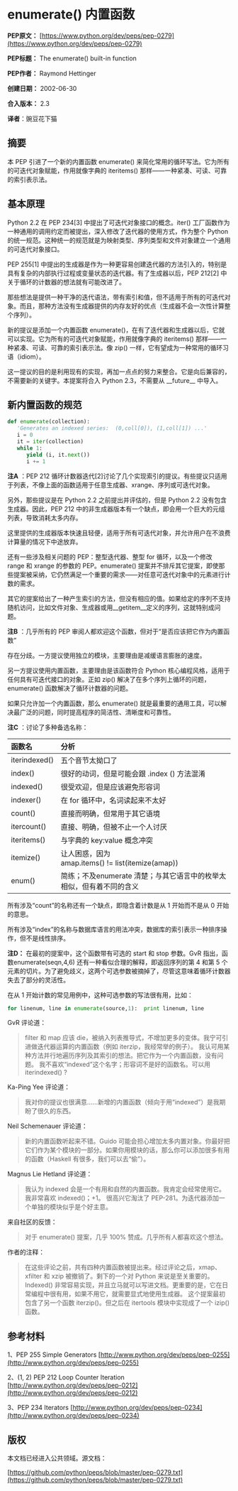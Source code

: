 # enumerate() 内置函数

**PEP原文：** [https://www.python.org/dev/peps/pep-0279](https://www.python.org/dev/peps/pep-0279)

**PEP标题：** The enumerate() built-in function

**PEP作者：** Raymond Hettinger

**创建日期：** 2002-06-30

**合入版本：** 2.3

**译者**：豌豆花下猫

## 摘要

本 PEP 引进了一个新的内置函数 enumerate() 来简化常用的循环写法。它为所有的可迭代对象赋能，作用就像字典的 iteritems() 那样——一种紧凑、可读、可靠的索引表示法。

## 基本原理

Python 2.2 在 PEP 234[3] 中提出了可迭代对象接口的概念。iter() 工厂函数作为一种通用的调用约定而被提出，深入修改了迭代器的使用方式，作为整个 Python 的统一规范。这种统一的规范就是为映射类型、序列类型和文件对象建立一个通用的可迭代对象接口。

PEP 255[1] 中提出的生成器是作为一种更容易创建迭代器的方法引入的，特别是具有复杂的内部执行过程或变量状态的迭代器。有了生成器以后，PEP 212[2] 中关于循环的计数器的想法就有可能改进了。

那些想法是提供一种干净的迭代语法，带有索引和值，但不适用于所有的可迭代对象。而且，那种方法没有生成器提供的内存友好的优点（生成器不会一次性计算整个序列）。

新的提议是添加一个内置函数 enumerate()，在有了迭代器和生成器以后，它就可以实现。它为所有的可迭代对象赋能，作用就像字典的 iteritems() 那样——一种紧凑、可读、可靠的索引表示法。像 zip() 一样，它有望成为一种常用的循环习语（idiom）。

这一提议的目的是利用现有的实现，再加一点点的努力来整合。它是向后兼容的，不需要新的关键字。本提案将合入 Python 2.3，不需要从 \_\_future\_\_ 中导入。

## 新内置函数的规范

```python
def enumerate(collection):
   'Generates an indexed series:  (0,coll[0]), (1,coll[1]) ...'
   i = 0
   it = iter(collection)
   while 1:
      yield (i, it.next())
      i += 1
```

**注A** ：PEP 212 循环计数器迭代[2]讨论了几个实现索引的提议。有些提议只适用于列表，不像上面的函数适用于任意生成器、xrange、序列或可迭代对象。

另外，那些提议是在 Python 2.2 之前提出并评估的，但是 Python 2.2 没有包含生成器。因此，PEP 212 中的非生成器版本有一个缺点，即会用一个巨大的元组列表，导致消耗太多内存。

这里提供的生成器版本快速且轻便，适用于所有可迭代对象，并允许用户在不浪费计算量的情况下中途放弃。

还有一些涉及相关问题的 PEP：整型迭代器、整型 for 循环，以及一个修改 range 和 xrange 的参数的 PEP。enumerate() 提案并不排斥其它提案，即使那些提案被采纳，它仍然满足一个重要的需求——对任意可迭代对象中的元素进行计数的需求。

其它的提案给出了一种产生索引的方法，但没有相应的值。如果给定的序列不支持随机访问，比如文件对象、生成器或用\_\_getitem\_\_定义的序列，这就特别成问题。

**注B** ：几乎所有的 PEP 审阅人都欢迎这个函数，但对于“是否应该把它作为内置函数”

存在分歧。一方提议使用独立的模块，主要理由是减缓语言膨胀的速度。

另一方提议使用内置函数，主要理由是该函数符合 Python 核心编程风格，适用于任何具有可迭代接口的对象。正如 zip() 解决了在多个序列上循环的问题，enumerate() 函数解决了循环计数器的问题。

如果只允许加一个内置函数，那么 enumerate() 就是最重要的通用工具，可以解决最广泛的问题，同时提高程序的简洁性、清晰度和可靠性。

**注C** ：讨论了多种备选名称：

| 函数名           | 分析                                       |
| :------------ | :--------------------------------------- |
| iterindexed() | 五个音节太拗口了                                 |
| index()       | 很好的动词，但是可能会跟 .index () 方法混淆              |
| indexed()     | 很受欢迎，但是应该避免形容词                           |
| indexer()     | 在 for 循环中，名词读起来不太好                       |
| count()       | 直接而明确，但常用于其它语境                           |
| itercount()   | 直接、明确，但被不止一个人讨厌                          |
| iteritems()   | 与字典的 key:value 概念冲突                      |
| itemize()     | 让人困惑，因为 amap.items() != list(itemize(amap)) |
| enum()        | 简练；不及enumerate 清楚；与其它语言中的枚举太相似，但有着不同的含义  |


所有涉及“count”的名称还有一个缺点，即隐含着计数是从 1 开始而不是从 0 开始的意思。

所有涉及“index”的名称与数据库语言的用法冲突，数据库的索引表示一种排序操作，但不是线性排序。

**注D：** 在最初的提案中，这个函数带有可选的 start 和 stop 参数。GvR 指出，函数enumerate(seqn,4,6) 还有一种看似合理的解释，即返回序列的第 4 和第 5 个元素的切片。为了避免歧义，这两个可选参数被摘掉了，尽管这意味着循环计数器失去了部分的灵活性。

在从 1 开始计数的常见用例中，这种可选参数的写法很有用，比如：

```python
for linenum, line in enumerate(source,1):  print linenum, line
```

GvR 评论道：

>filter 和 map 应该 die，被纳入列表推导式，不增加更多的变体。我宁可引进做迭代器运算的内置函数（例如 iterzip，我经常举的例子）。
>我认可用某种方法并行地遍历序列及其索引的想法。把它作为一个内置函数，没有问题。
>我不喜欢“indexed”这个名字；形容词不是好的函数名。可以用 iterindexed() ?

Ka-Ping Yee 评论道：

>我对你的提议也很满意……新增的内置函数（倾向于用“indexed”）是我期盼了很久的东西。

Neil Schemenauer 评论道：

>新的内置函数听起来不错。Guido 可能会担心增加太多内置对象。你最好把它们作为某个模块的一部分。如果你用模块的话，那么你可以添加很多有用的函数（Haskell 有很多，我们可以去“偷”）。

Magnus Lie Hetland 评论道：

>我认为 indexed 会是一个有用和自然的内置函数。我肯定会经常使用它。
>我非常喜欢 indexed()；+1。 很高兴它淘汰了 PEP-281。为迭代器添加一个单独的模块似乎是个好主意。

来自社区的反馈：

>对于 enumerate() 提案，几乎 100% 赞成。几乎所有人都喜欢这个想法。

作者的注释：

>在这些评论之前，共有四种内置函数被提出来。经过评论之后，xmap、xfilter 和 xzip 被撤销了。剩下的一个对 Python 来说是至关重要的。Indexed() 非常容易实现，并且立马就可以写进文档。更重要的是，它在日常编程中很有用，如果不用它，就需要显式地使用生成器。
>这个提案最初包含了另一个函数 iterzip()。但之后在 itertools 模块中实现成了一个 izip() 函数。

## 参考材料

1、PEP 255 Simple Generators [http://www.python.org/dev/peps/pep-0255](http://www.python.org/dev/peps/pep-0255)

2、(1, 2) PEP 212 Loop Counter Iteration [http://www.python.org/dev/peps/pep-0212](http://www.python.org/dev/peps/pep-0212)

3、PEP 234 Iterators [http://www.python.org/dev/peps/pep-0234](http://www.python.org/dev/peps/pep-0234)

## 版权

本文档已经进入公共领域。源文档：

[https://github.com/python/peps/blob/master/pep-0279.txt](https://github.com/python/peps/blob/master/pep-0279.txt)



